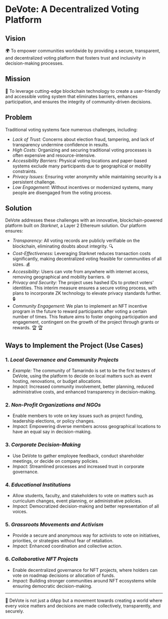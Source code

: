 # DeVote: A Decentralized Voting Platform

## Vision

🌍 To empower communities worldwide by providing a secure, transparent, and decentralized voting platform that fosters trust and inclusivity in decision-making processes.

## Mission

🎯 To leverage cutting-edge blockchain technology to create a user-friendly and accessible voting system that eliminates barriers, enhances participation, and ensures the integrity of community-driven decisions.

## Problem

Traditional voting systems face numerous challenges, including:

- *Lack of Trust:* Concerns about election fraud, tampering, and lack of transparency undermine confidence in results.
- *High Costs:* Organizing and securing traditional voting processes is often expensive and resource-intensive.
- *Accessibility Barriers:* Physical voting locations and paper-based systems exclude many participants due to geographical or mobility constraints.
- *Privacy Issues:* Ensuring voter anonymity while maintaining security is a persistent challenge.
- *Low Engagement:* Without incentives or modernized systems, many people are disengaged from the voting process.

## Solution

DeVote addresses these challenges with an innovative, blockchain-powered platform built on *Starknet*, a Layer 2 Ethereum solution. Our platform ensures:

- *Transparency:* All voting records are publicly verifiable on the blockchain, eliminating doubts about integrity. 🔍
- *Cost-Effectiveness:* Leveraging Starknet reduces transaction costs significantly, making decentralized voting feasible for communities of all sizes. 💰
- *Accessibility:* Users can vote from anywhere with internet access, removing geographical and mobility barriers. 🌐
- *Privacy and Security:* The project uses hashed IDs to protect voters' identities. This interim measure ensures a secure voting process, with plans to incorporate ZK technology to elevate privacy standards further. 🔒
- *Community Engagement:* We plan to implement an NFT incentive program in the future to reward participants after voting a certain number of times. This feature aims to foster ongoing participation and engagement, contingent on the growth of the project through grants or rewards. 🏆 🏆

## Ways to Implement the Project (Use Cases)

### 1. *Local Governance and Community Projects*

- *Example:* The community of Tamarindo is set to be the first testers of DeVote, using the platform to decide on local matters such as  event hosting, renovations, or budget allocations.
- *Impact:* Increased community involvement, better planning, reduced administrative costs, and enhanced transparency in decision-making.

### 2. *Non-Profit Organizations and NGOs*

- Enable members to vote on key issues such as project funding, leadership elections, or policy changes.
- *Impact:* Empowering diverse members across geographical locations to have an equal say in decision-making. 

### 3. *Corporate Decision-Making*

- Use DeVote to gather employee feedback, conduct shareholder meetings, or decide on company policies.
- *Impact:* Streamlined processes and increased trust in corporate governance. 

### 4. *Educational Institutions*

- Allow students, faculty, and stakeholders to vote on matters such as curriculum changes, event planning, or administrative policies.
- *Impact:* Democratized decision-making and better representation of all voices. 

### 5. *Grassroots Movements and Activism*

- Provide a secure and anonymous way for activists to vote on initiatives, priorities, or strategies without fear of retaliation.
- *Impact:* Enhanced coordination and collective action. 

### 6. *Collaborative NFT Projects*

- Enable decentralized governance for NFT projects, where holders can vote on roadmap decisions or allocation of funds.
- *Impact:* Building stronger communities around NFT ecosystems while ensuring democratic decision-making. 

---

🌟 DeVote is not just a dApp but a movement towards creating a world where every voice matters and decisions are made collectively, transparently, and securely.
